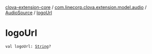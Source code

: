 [clova-extension-core](../../index.md) / [com.linecorp.clova.extension.model.audio](../index.md) / [AudioSource](index.md) / [logoUrl](./logo-url.md)

# logoUrl

`val logoUrl: `[`String`](https://kotlinlang.org/api/latest/jvm/stdlib/kotlin/-string/index.html)`?`